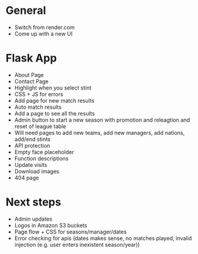 # General

- Switch from render.com
- Come up with a new UI

# Flask App

- About Page
- Contact Page
- Highlight when you select stint
- CSS + JS for errors
- Add page for new match results
- Auto match results
- Add a page to see all the results
- Admin button to start a new season with promotion and releagtion and reset of league table
- Will need pages to add new teams, add new managers, add nations, add/end stints
- API protection
- Empty face placeholder
- Function descriptions
- Update visits
- Download images
- 404 page

# Next steps
- Admin updates
- Logos in Amazon S3 buckets
- Page flow + CSS for seasons/manager/dates
- Error checking for apis (dates makes sense, no matches played, invalid injection (e.g. user enters inexistent season/year))
